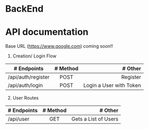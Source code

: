 # BackEnd
# API documentation

Base URL (https://www.google.com) coming soon!!

1. Creation/ Login Flow

| # Endpoints        | # Method  | # Other                 |
| -------------------|:---------:| -----------------------:|
| /api/auth/register |   POST    | Register                |
| /api/auth/login    |   POST    | Login a User with Token |


2.  User Routes

| # Endpoints | # Method | # Other               |
| ------------|:--------:| ---------------------:|
| /api/user   |   GET    | Gets a List of Users  |

